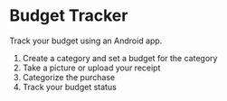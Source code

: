 # Budget Tracker

Track your budget using an Android app.

1) Create a category and set a budget for the category
2) Take a picture or upload your receipt
3) Categorize the purchase
4) Track your budget status

